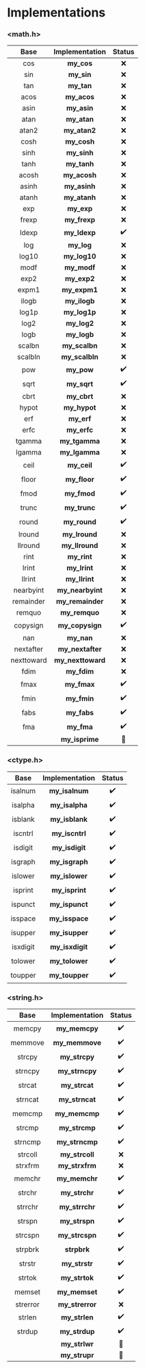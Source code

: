# Implementations

### <math.h>
|    Base    |   Implementation  |        Status       |
|:----------:|:-----------------:|:-------------------:|
|     cos    |     **my_cos**    |         :x:         |
|     sin    |     **my_sin**    |         :x:         |
|     tan    |     **my_tan**    |         :x:         |
|    acos    |    **my_acos**    |         :x:         |
|    asin    |    **my_asin**    |         :x:         |
|    atan    |    **my_atan**    |         :x:         |
|    atan2   |    **my_atan2**   |         :x:         |
|    cosh    |    **my_cosh**    |         :x:         |
|    sinh    |    **my_sinh**    |         :x:         |
|    tanh    |    **my_tanh**    |         :x:         |
|    acosh   |    **my_acosh**   |         :x:         |
|    asinh   |    **my_asinh**   |         :x:         |
|    atanh   |    **my_atanh**   |         :x:         |
|     exp    |     **my_exp**    |         :x:         |
|    frexp   |    **my_frexp**   |         :x:         |
|    ldexp   |    **my_ldexp**   |  :heavy_check_mark: |
|     log    |     **my_log**    |         :x:         |
|    log10   |    **my_log10**   |         :x:         |
|    modf    |    **my_modf**    |         :x:         |
|    exp2    |    **my_exp2**    |         :x:         |
|    expm1   |    **my_expm1**   |         :x:         |
|    ilogb   |    **my_ilogb**   |         :x:         |
|    log1p   |    **my_log1p**   |         :x:         |
|    log2    |    **my_log2**    |         :x:         |
|    logb    |    **my_logb**    |         :x:         |
|   scalbn   |   **my_scalbn**   |         :x:         |
|   scalbln  |   **my_scalbln**  |         :x:         |
|     pow    |     **my_pow**    |  :heavy_check_mark: |
|    sqrt    |    **my_sqrt**    |  :heavy_check_mark: |
|    cbrt    |    **my_cbrt**    |         :x:         |
|    hypot   |    **my_hypot**   |         :x:         |
|     erf    |     **my_erf**    |         :x:         |
|    erfc    |    **my_erfc**    |         :x:         |
|   tgamma   |   **my_tgamma**   |         :x:         |
|   lgamma   |   **my_lgamma**   |         :x:         |
|    ceil    |    **my_ceil**    |  :heavy_check_mark: |
|    floor   |    **my_floor**   |  :heavy_check_mark: |
|    fmod    |    **my_fmod**    |  :heavy_check_mark: |
|    trunc   |    **my_trunc**   |  :heavy_check_mark: |
|    round   |    **my_round**   |  :heavy_check_mark: |
|   lround   |   **my_lround**   |         :x:         |
|   llround  |   **my_llround**  |         :x:         |
|    rint    |    **my_rint**    |         :x:         |
|    lrint   |    **my_lrint**   |         :x:         |
|   llrint   |   **my_llrint**   |         :x:         |
|  nearbyint |  **my_nearbyint** |         :x:         |
|  remainder |  **my_remainder** |         :x:         |
|   remquo   |   **my_remquo**   |         :x:         |
|  copysign  |  **my_copysign**  |  :heavy_check_mark: |
|     nan    |     **my_nan**    |         :x:         |
|  nextafter |  **my_nextafter** |         :x:         |
| nexttoward | **my_nexttoward** |         :x:         |
|    fdim    |    **my_fdim**    |         :x:         |
|    fmax    |    **my_fmax**    |  :heavy_check_mark: |
|    fmin    |    **my_fmin**    |  :heavy_check_mark: |
|    fabs    |    **my_fabs**    |  :heavy_check_mark: |
|     fma    |     **my_fma**    |  :heavy_check_mark: |
|            |   **my_isprime**  | :large_blue_circle: |

### <ctype.h>
|   Base   |  Implementation |       Status       |
|:--------:|:---------------:|:------------------:|
|  isalnum |  **my_isalnum** | :heavy_check_mark: |
|  isalpha |  **my_isalpha** | :heavy_check_mark: |
|  isblank |  **my_isblank** | :heavy_check_mark: |
|  iscntrl |  **my_iscntrl** | :heavy_check_mark: |
|  isdigit |  **my_isdigit** | :heavy_check_mark: |
|  isgraph |  **my_isgraph** | :heavy_check_mark: |
|  islower |  **my_islower** | :heavy_check_mark: |
|  isprint |  **my_isprint** | :heavy_check_mark: |
|  ispunct |  **my_ispunct** | :heavy_check_mark: |
|  isspace |  **my_isspace** | :heavy_check_mark: |
|  isupper |  **my_isupper** | :heavy_check_mark: |
| isxdigit | **my_isxdigit** | :heavy_check_mark: |
|  tolower |  **my_tolower** | :heavy_check_mark: |
|  toupper |  **my_toupper** | :heavy_check_mark: |


### <string.h>

|   Base   |  Implementation |        Status       |
|:--------:|:---------------:|:-------------------:|
|  memcpy  |  **my_memcpy**  |  :heavy_check_mark: |
|  memmove |  **my_memmove** |  :heavy_check_mark: |
|  strcpy  |  **my_strcpy**  |  :heavy_check_mark: |
|  strncpy |  **my_strncpy** |  :heavy_check_mark: |
|  strcat  |  **my_strcat**  |  :heavy_check_mark: |
|  strncat |  **my_strncat** |  :heavy_check_mark: |
|  memcmp  |  **my_memcmp**  |  :heavy_check_mark: |
|  strcmp  |  **my_strcmp**  |  :heavy_check_mark: |
|  strncmp |  **my_strncmp** |  :heavy_check_mark: |
|  strcoll |  **my_strcoll** |         :x:         |
|  strxfrm |  **my_strxfrm** |         :x:         |
|  memchr  |  **my_memchr**  |  :heavy_check_mark: |
|  strchr  |  **my_strchr**  |  :heavy_check_mark: |
|  strrchr |  **my_strrchr** |  :heavy_check_mark: |
|  strspn  |  **my_strspn**  |  :heavy_check_mark: |
|  strcspn |  **my_strcspn** |  :heavy_check_mark: |
|  strpbrk |   **strpbrk**   |  :heavy_check_mark: |
|  strstr  |  **my_strstr**  |  :heavy_check_mark: |
|  strtok  |  **my_strtok**  |  :heavy_check_mark: |
|  memset  |  **my_memset**  |  :heavy_check_mark: |
| strerror | **my_strerror** |         :x:         |
|  strlen  |  **my_strlen**  |  :heavy_check_mark: |
|  strdup  |  **my_strdup**  |  :heavy_check_mark: |
|          |  **my_strlwr**  | :large_blue_circle: |
|          |  **my_strupr**  | :large_blue_circle: |
